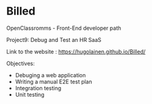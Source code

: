 # Billed
OpenClassromms - Front-End developer path

Project9: Debug and Test an HR SaaS

Link to the website : https://hugolainen.github.io/Billed/

Objectives:
* Debuging a web application
* Writing a manual E2E test plan
* Integration testing
* Unit testing
